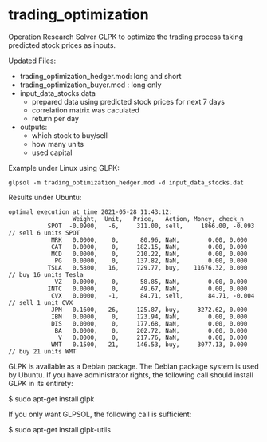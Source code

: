 # trading_optimization
Operation Research Solver GLPK to optimize the trading process taking predicted stock prices as inputs.

Updated Files:
- trading_optimization_hedger.mod: long and short 
- trading_optimization_buyer.mod  : long only
- input_data_stocks.data
  - prepared data using predicted stock prices for next 7 days
  - correlation matrix was caculated
  - return per day 
- outputs:
  - which stock to buy/sell
  - how many units
  - used capital


Example under Linux using GLPK:
```
glpsol -m trading_optimization_hedger.mod -d input_data_stocks.dat
```
Results under Ubuntu:
```
optimal execution at time 2021-05-28 11:43:12:
                  Weight,  Unit,   Price,   Action, Money, check_n
           SPOT  -0.0900,   -6,     311.00, sell,     1866.00, -0.093 // sell 6 units SPOT 
            MRK   0.0000,    0,      80.96, NaN,        0.00, 0.000
            CAT   0.0000,    0,     182.15, NaN,        0.00, 0.000
            MCD   0.0000,    0,     210.22, NaN,        0.00, 0.000
             PG   0.0000,    0,     137.82, NaN,        0.00, 0.000
           TSLA   0.5800,   16,     729.77, buy,    11676.32, 0.000   // buy 16 units Tesla
             VZ   0.0000,    0,      58.85, NaN,        0.00, 0.000
           INTC   0.0000,    0,      49.67, NaN,        0.00, 0.000
            CVX   0.0000,   -1,      84.71, sell,       84.71, -0.004 // sell 1 unit CVX
            JPM   0.1600,   26,     125.87, buy,     3272.62, 0.000
            IBM   0.0000,    0,     123.94, NaN,        0.00, 0.000
            DIS   0.0000,    0,     177.68, NaN,        0.00, 0.000
             BA   0.0000,    0,     202.72, NaN,        0.00, 0.000
              V   0.0000,    0,     217.76, NaN,        0.00, 0.000
            WMT   0.1500,   21,     146.53, buy,     3077.13, 0.000   // buy 21 units WMT
```

GLPK is available as a Debian package. The Debian package system is used by Ubuntu. If you have administrator rights, the following call should install GLPK in its entirety:

$ sudo apt-get install glpk

If you only want GLPSOL, the following call is sufficient:

$ sudo apt-get install glpk-utils
